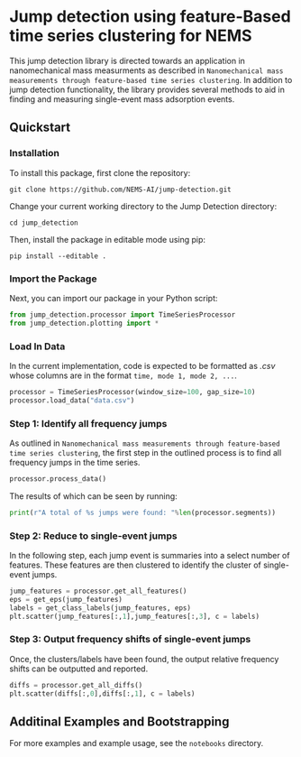 # Jump detection using feature-Based time series clustering for NEMS

This jump detection library is directed towards an application in nanomechanical mass measurments as 
described in `Nanomechanical mass measurements through feature-based time series clustering`. In addition 
to jump detection functionality, the library provides several methods to aid in finding and measuring 
single-event mass adsorption events.


## Quickstart

### Installation

To install this package, first clone the repository:

`git clone https://github.com/NEMS-AI/jump-detection.git`

Change your current working directory to the Jump Detection directory:

`cd jump_detection`


Then, install the package in editable mode using pip:

`pip install --editable .`

### Import the Package
Next, you can import our package in your Python script:

```python
from jump_detection.processor import TimeSeriesProcessor
from jump_detection.plotting import *
```

### Load In Data
In the current implementation, code is expected to be formatted as _.csv_ whose columns
are in the format `time, mode 1, mode 2, ...`.

```python
processor = TimeSeriesProcessor(window_size=100, gap_size=10)
processor.load_data("data.csv")
```

### Step 1: Identify all frequency jumps

As outlined in `Nanomechanical mass measurements through feature-based time series clustering`, 
the first step in the outlined process is to find all frequency jumps in the time series.

```python
processor.process_data()
```

The results of which can be seen by running:

```python
print(r"A total of %s jumps were found: "%len(processor.segments))
```

### Step 2: Reduce to single-event jumps
In the following step, each jump event is summaries into a select number of features. These features are then 
clustered to identify the cluster of single-event jumps.

```python
jump_features = processor.get_all_features()
eps = get_eps(jump_features)
labels = get_class_labels(jump_features, eps)
plt.scatter(jump_features[:,1],jump_features[:,3], c = labels)
```

### Step 3: Output frequency shifts of single-event jumps
Once, the clusters/labels have been found, the output relative frequency shifts can be outputted and reported.

```python
diffs = processor.get_all_diffs()
plt.scatter(diffs[:,0],diffs[:,1], c = labels)
```

## Additinal Examples and Bootstrapping

For more examples and example usage, see the `notebooks` directory.

